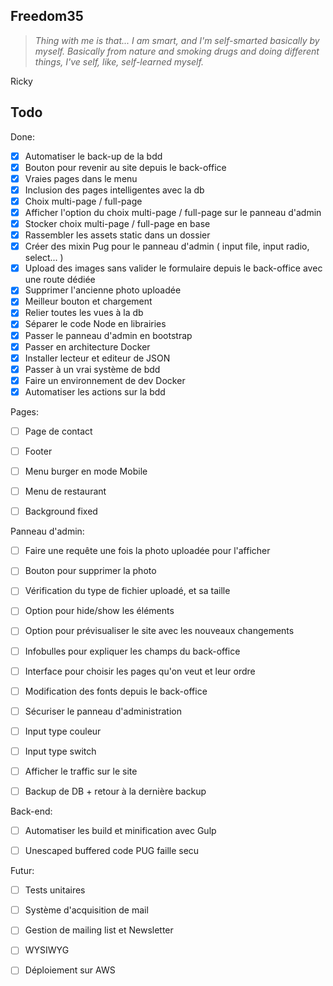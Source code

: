## Freedom35

> *Thing with me is that... I am smart, and I'm self-smarted basically by myself.*
> *Basically from nature and smoking drugs and doing different things, I've self, like, self-learned myself.*

Ricky

## Todo

Done:
- [x] Automatiser le back-up de la bdd
- [x] Bouton pour revenir au site depuis le back-office
- [x] Vraies pages dans le menu
- [x] Inclusion des pages intelligentes avec la db
- [x] Choix multi-page / full-page
- [x] Afficher l'option du choix multi-page / full-page sur le panneau d'admin
- [x] Stocker choix multi-page / full-page en base
- [x] Rassembler les assets static dans un dossier
- [x] Créer des mixin Pug pour le panneau d'admin ( input file, input radio, select... )
- [x] Upload des images sans valider le formulaire depuis le back-office avec une route dédiée
- [x] Supprimer l'ancienne photo uploadée
- [x] Meilleur bouton et chargement
- [x] Relier toutes les vues à la db
- [x] Séparer le code Node en librairies
- [x] Passer le panneau d'admin en bootstrap
- [x] Passer en architecture Docker
- [x] Installer lecteur et editeur de JSON
- [x] Passer à un vrai système de bdd
- [x] Faire un environnement de dev Docker
- [x] Automatiser les actions sur la bdd

Pages:
- [ ] Page de contact

- [ ] Footer

- [ ] Menu burger en mode Mobile

- [ ] Menu de restaurant

- [ ] Background fixed

Panneau d'admin:

- [ ] Faire une requête une fois la photo uploadée pour l'afficher

- [ ] Bouton pour supprimer la photo

- [ ] Vérification du type de fichier uploadé, et sa taille

- [ ] Option pour hide/show les éléments

- [ ] Option pour prévisualiser le site avec les nouveaux changements

- [ ] Infobulles pour expliquer les champs du back-office

- [ ] Interface pour choisir les pages qu'on veut et leur ordre

- [ ] Modification des fonts depuis le back-office

- [ ] Sécuriser le panneau d'administration

- [ ] Input type couleur

- [ ] Input type switch

- [ ] Afficher le traffic sur le site

- [ ] Backup de DB + retour à la dernière backup

Back-end:
- [ ] Automatiser les build et minification avec Gulp

- [ ] Unescaped buffered code PUG faille secu

Futur:

- [ ] Tests unitaires

- [ ] Système d'acquisition de mail

- [ ] Gestion de mailing list et Newsletter

- [ ] WYSIWYG

- [ ] Déploiement sur AWS
